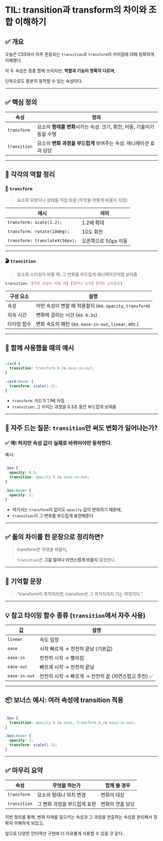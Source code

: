 TIL: transition과 transform의 차이와 조합 이해하기
===

## ✅ 개요

오늘은 CSS에서 자주 혼동되는 `transition`과 `transform`의 차이점에 대해 정확하게 이해했다.

이 두 속성은 종종 함께 쓰이지만, **역할과 기능이 명확히 다르며**,

단독으로도 충분히 동작할 수 있는 속성이다.

---

## ✅ 핵심 정의

| 속성 | 정의 |
| --- | --- |
| `transform` | 요소의 **형태를 변화**시키는 속성. 크기, 회전, 이동, 기울이기 등을 수행 |
| `transition` | 요소의 **변화 과정을 부드럽게** 보여주는 속성. 애니메이션 효과 담당 |

---

## 🧠 각각의 역할 정리

### 🔧 `transform`

> 요소의 모양이나 상태를 직접 바꿈 (무엇을 어떻게 바꿀지 지정)
> 

| 예시 | 의미 |
| --- | --- |
| `transform: scale(1.2);` | 1.2배 확대 |
| `transform: rotate(10deg);` | 10도 회전 |
| `transform: translateX(50px);` | 오른쪽으로 50px 이동 |

---

### 🎬 `transition`

> 요소의 스타일이 바뀔 때, 그 변화를 부드럽게 애니메이션처럼 보여줌
> 

```css
transition: [어떤 속성이 바뀔 때] [얼마나 오래] [어떤 스타일로]
```

| 구성 요소 | 설명 |
| --- | --- |
| 속성 | 어떤 속성이 변할 때 적용할지 (ex. `opacity`, `transform`) |
| 지속 시간 | 변화에 걸리는 시간 (ex. `0.3s`) |
| 타이밍 함수 | 변화 속도의 패턴 (ex. `ease-in-out`, `linear`, etc.) |

---

## 🎯 함께 사용했을 때의 예시

```css

.card {
  transition: transform 0.3s ease-in-out;
}

.card:hover {
  transform: scale(1.1);
}

```

- `transform`: 카드가 1.1배 커짐
- `transition`: 그 커지는 과정을 0.3초 동안 부드럽게 보여줌

---

## 🤔 자주 드는 질문: `transition`만 써도 변화가 일어나는가?

### ✅ 예! 하지만 **속성 값이 실제로 바뀌어야만** 동작한다.

예시:

```css

.box {
  opacity: 0.5;
  transition: opacity 0.3s ease-in-out;
}

.box:hover {
  opacity: 1;
}

```

- 여기서는 `transform`이 없이도 `opacity` 값이 변화하기 때문에,
- `transition`이 그 변화를 부드럽게 표현해준다

---

## ✅ 둘의 차이를 한 문장으로 정리하면?

> transform은 무엇을 바꿀지,
> 
> 
> `transition`은 **그걸 얼마나 자연스럽게 바꿀지** 결정한다.
> 

---

## 💬 기억할 문장

> "transform이 목적지라면, transition은 그 목적지까지 가는 여정이다."
> 

---

## 💡 참고 타이밍 함수 종류 (`transition`에서 자주 사용)

| 값 | 설명 |
| --- | --- |
| `linear` | 속도 일정 |
| `ease` | 시작 빠르게 → 천천히 끝남 (기본값) |
| `ease-in` | 천천히 시작 → 빨라짐 |
| `ease-out` | 빠르게 시작 → 천천히 끝남 |
| `ease-in-out` | 천천히 시작 → 빠르게 → 천천히 끝 (자연스럽고 추천) ✅ |

---

## 📦 보너스 예시: 여러 속성에 transition 적용

```css

.box {
  transition: opacity 0.3s ease, transform 0.2s ease-in-out;
}

.box:hover {
  opacity: 1;
  transform: scale(1.1);
}

```

---

## ✅ 마무리 요약

| 속성 | 무엇을 하는가 | 함께 쓸 경우 |
| --- | --- | --- |
| `transform` | 요소의 형태나 위치 변경 | 변화의 대상 |
| `transition` | 그 변화 과정을 부드럽게 표현 | 변화의 연출 담당 |

이번 정리를 통해, 변화 자체를 일으키는 속성과 그 과정을 연출하는 속성을 분리해서 정확히 이해하게 되었고,

앞으로 다양한 인터랙션 구현에 더 자유롭게 사용할 수 있을 것 같다.